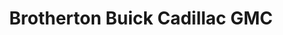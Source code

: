 ---
title: "Brotherton Buick Cadillac GMC"
url: /renton/brotherton-buick-cadillac-gmc/
shop: car
---